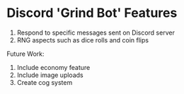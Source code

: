 # Discord 'Grind Bot' Features

1. Respond to specific messages sent on Discord server
2. RNG aspects such as dice rolls and coin flips

Future Work:

1. Include economy feature
2. Include image uploads
3. Create cog system